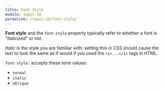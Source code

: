```yaml
---
title: Font Style
module: topic-10
permalink: /topic-10/font-style/
---
```


<div class="divider-heading"></div>

<link rel="stylesheet" href="../ex-files/fonts.css">
<link rel="stylesheet" href="../ex-files/style.css">

**Font style** and the `font-style` property typically refer to whether a font is "_italicized_" or not.

_Italic_ is the style you are familiar with: setting this in CSS should cause the text to look the same as if would if you used the `<i>...</i>` tags in HTML.

`font-style:` accepts these term values:
- `normal`
- `italic`
- `oblique`

<div class="codepen-embed">
  <p data-height="600" data-theme-id="30567" data-slug-hash="qYdLZW" data-default-tab="css,result" data-user="Media-Ed-Online" data-embed-version="2" data-pen-title="[Topic-08] Adding Emphasis, Pt. 5" class="codepen"></p>
</div>
